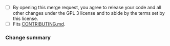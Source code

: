 - [ ] By opening this merge request, you agree to release your code and all other changes under the GPL 3 license and to abide by the terms set by this license.
- [ ] Fits [CONTRIBUTING.md](https://gitlab.com/yusdacra/neonment/-/blob/master/CONTRIBUTING.md).

### Change summary


